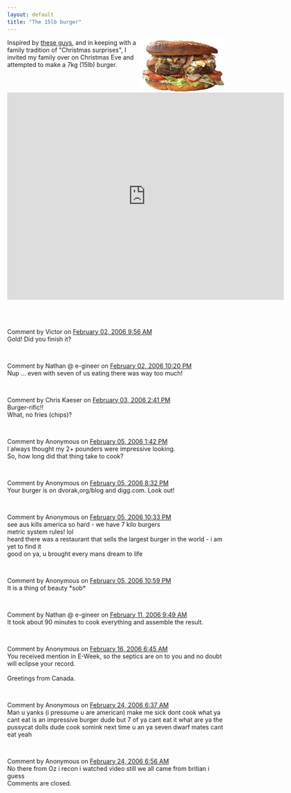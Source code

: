 ```yaml
---
layout: default
title: "The 15lb burger"
---
```


<img src="/v2/blog/2006/02/The%2015lb%20burger.jpg"
align="right" border="0" />

Inspired by [these
guys](http://www.gagreport.com/bizarrenews%20-%20video%20-%20worlds%20biggest%20burger.htm),
and in keeping with a family tradition of "Christmas surprises", I invited my
family over on Christmas Eve and attempted to make a 7kg (15lb) burger.

<iframe width="640" height="480" src="http://www.youtube.com/embed/XZ7pC_4t4No" frameborder="0" allowfullscreen="true">&nbsp;</iframe>

<div id="blogComments">
  <a name="comments">&nbsp;</a>
  
  <a name="c113883456785357540">&nbsp;</a>
  <div class="blogComment">
    <div class="blogCommentByline">Comment by Victor on <a href="#c113883456785357540" title="Comment permalink">February 02, 2006 9:56 AM</a> </div>
    <div class="blogCommentBody">Gold! Did you finish it?</div>
  </div>
  
  <a name="c113887924536604315">&nbsp;</a>
  <div class="blogComment">
    <div class="blogCommentByline">Comment by Nathan @ e-gineer on <a href="#c113887924536604315" title="Comment permalink">February 02, 2006 10:20 PM</a> </div>
    <div class="blogCommentBody">Nup ... even with seven of us eating there was way too much!</div>
  </div>
  
  <a name="c113893810180509341">&nbsp;</a>
  <div class="blogComment">
    <div class="blogCommentByline">Comment by Chris Kaeser on <a href="#c113893810180509341" title="Comment permalink">February 03, 2006 2:41 PM</a> </div>
    <div class="blogCommentBody">Burger-rific!!<BR/>What, no fries (chips)?</div>
  </div>
  
  <a name="c113910737654866497">&nbsp;</a>
  <div class="blogComment">
    <div class="blogCommentByline">Comment by Anonymous on <a href="#c113910737654866497" title="Comment permalink">February 05, 2006 1:42 PM</a> </div>
    <div class="blogCommentBody">I always thought my 2+ pounders were impressive looking.<BR/>So, how long did that thing take to cook?</div>
  </div>
  
  <a name="c113913194098101862">&nbsp;</a>
  <div class="blogComment">
    <div class="blogCommentByline">Comment by Anonymous on <a href="#c113913194098101862" title="Comment permalink">February 05, 2006 8:32 PM</a> </div>
    <div class="blogCommentBody">Your burger is on dvorak,org/blog and digg.com. Look out!</div>
  </div>
  
  <a name="c113913918044437401">&nbsp;</a>
  <div class="blogComment">
    <div class="blogCommentByline">Comment by Anonymous on <a href="#c113913918044437401" title="Comment permalink">February 05, 2006 10:33 PM</a> </div>
    <div class="blogCommentBody">see aus kills america so hard - we have 7 kilo burgers<BR/>metric system rules! lol<BR/>heard there was a restaurant that sells the largest burger in the world - i am yet to find it<BR/>good on ya, u brought every mans dream to life</div>
  </div>
  
  <a name="c113914079878082093">&nbsp;</a>
  <div class="blogComment">
    <div class="blogCommentByline">Comment by Anonymous on <a href="#c113914079878082093" title="Comment permalink">February 05, 2006 10:59 PM</a> </div>
    <div class="blogCommentBody">It is a thing of beauty *sob*</div>
  </div>
  
  <a name="c113961175693730951">&nbsp;</a>
  <div class="blogComment">
    <div class="blogCommentByline">Comment by Nathan @ e-gineer on <a href="#c113961175693730951" title="Comment permalink">February 11, 2006 9:49 AM</a> </div>
    <div class="blogCommentBody">It took about 90 minutes to cook everything and assemble the result.</div>
  </div>
  
  <a name="c114003275942695004">&nbsp;</a>
  <div class="blogComment">
    <div class="blogCommentByline">Comment by Anonymous on <a href="#c114003275942695004" title="Comment permalink">February 16, 2006 6:45 AM</a> </div>
    <div class="blogCommentBody">You received mention in E-Week, so the septics are on to you and no doubt will eclipse your record.<BR/><BR/>  Greetings from Canada.</div>
  </div>
  
  <a name="c114072345742520299">&nbsp;</a>
  <div class="blogComment">
    <div class="blogCommentByline">Comment by Anonymous on <a href="#c114072345742520299" title="Comment permalink">February 24, 2006 6:37 AM</a> </div>
    <div class="blogCommentBody">Man u yanks (i pressume u are american) make me sick dont cook what ya cant eat is an impressive burger dude but 7 of ya cant eat it what are ya the pussycat dolls dude cook somink next time u an ya seven dwarf mates cant eat  yeah</div>
  </div>
  
  <a name="c114072457572092491">&nbsp;</a>
  <div class="blogComment">
    <div class="blogCommentByline">Comment by Anonymous on <a href="#c114072457572092491" title="Comment permalink">February 24, 2006 6:56 AM</a> </div>
    <div class="blogCommentBody">No there from Oz i recon i watched video still we all came from britian i guess</div>
  </div>

  <div class="blogCommentsClosed">Comments are closed.</div>

</div>
